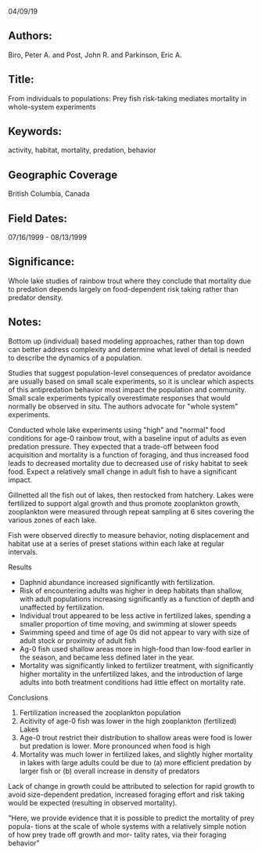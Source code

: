 04/09/19
## Authors:
Biro, Peter A. and Post, John R. and Parkinson, Eric A.
## Title:
From individuals to populations: Prey fish risk-taking mediates mortality in whole-system experiments
## Keywords:
activity, habitat, mortality, predation, behavior
## Geographic Coverage
British Columbia, Canada
## Field Dates:
07/16/1999 - 08/13/1999
## Significance:
Whole lake studies of rainbow trout where they conclude that mortality due to predation depends largely on food-dependent risk taking rather than predator density.

## Notes:
Bottom up (individual) based modeling approaches, rather than top down can better address complexity and determine what level of detail is needed to describe the dynamics of a population.

Studies that suggest population-level consequences of predator avoidance are usually based on small scale experiments, so it is unclear which aspects of this antipredation behavior most impact the population and community.  Small scale experiments typically overestimate responses that would normally be observed in situ.  The authors advocate for "whole system" experiments.

Conducted whole lake experiments using "high" and "normal" food conditions for age-0 rainbow trout, with a baseline input of adults as even predation pressure.  They expected that a trade-off between food acquisition and mortality is a function of foraging, and thus increased food leads to decreased mortality due to decreased use of risky habitat to seek food.  Expect a relatively small change in adult fish to have a significant impact.

Gillnetted all the fish out of lakes, then restocked from hatchery.  Lakes were fertilized to support algal growth and thus promote zooplankton growth, zooplankton were measured through repeat sampling at 6 sites covering the various zones of each lake.

Fish were observed directly to measure behavior, noting displacement and habitat use at a series of preset stations within each lake at regular intervals.

Results
- Daphnid abundance increased significantly with fertilization.
- Risk of encountering adults was higher in deep habitats than shallow, with adult populations increasing significantly as a function of depth and unaffected by fertilization.
- Individual trout appeared to be less active in fertilized lakes, spending a smaller proportion of time moving, and swimming at slower speeds
- Swimming speed and time of age 0s did not appear to vary with size of adult stock or proximity of adult fish
- Ag-0 fish used shallow areas more in high-food than low-food earlier in the season, and became less defined later in the year.
- Mortality was significantly linked to fertilizer treatment, with significantly higher mortality in the unfertilized lakes, and the introduction of large adults into both treatment conditions had little effect on mortality rate.

Conclusions
1. Fertilization increased the zooplankton population
2. Acitivity of age-0 fish was lower in the high zooplankton (fertilized) Lakes
3. Age-0 trout restrict their distribution to shallow areas were food is lower but predation is lower.  More pronounced when food is high
4.  Mortality was much lower in fertilized lakes, and slightly higher mortality in lakes with large adults could be due to (a) more efficient predation by larger fish or (b) overall increase in density of predators

Lack of change in growth could be attributed to selection for rapid growth to avoid size-dependent predation, increased foraging effort and risk taking would be expected (resulting in observed mortality).

"Here, we provide evidence that it is possible to predict the mortality of prey popula- tions at the scale of whole systems with a relatively simple notion of how prey trade off growth and mor- tality rates, via their foraging behavior"
